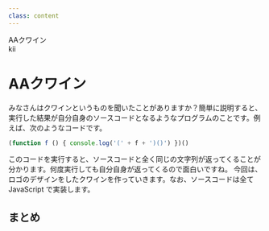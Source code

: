 ```yaml
---
class: content
---
```


<div class="doc-header">
  <div class="doc-title">AAクワイン</div>
  <div class="doc-author">kii</div>
</div>

# AAクワイン

みなさんはクワインというものを聞いたことがありますか？簡単に説明すると、実行した結果が自分自身のソースコードとなるようなプログラムのことです。例えば、次のようなコードです。

```javascript
(function f () { console.log('(' + f + ')()') })()
```

このコードを実行すると、ソースコードと全く同じの文字列が返ってくることが分かります。何度実行しても自分自身が返ってくるので面白いですね。
今回は、ロゴのデザインをしたクワインを作っていきます。なお、ソースコードは全て JavaScript で実装します。

## まとめ

